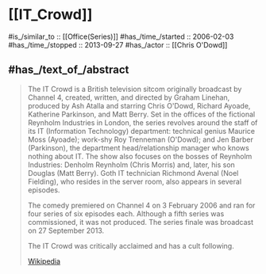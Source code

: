 
# [[IT_Crowd]] 

#is_/similar_to :: [[Office(Series)]] 
#has_/time_/started :: 2006-02-03 
#has_/time_/stopped :: 2013-09-27 
#has_/actor :: [[Chris O'Dowd]] 

## #has_/text_of_/abstract 

> The IT Crowd is a British television sitcom originally broadcast by Channel 4, created, written, and directed by Graham Linehan, produced by Ash Atalla and starring Chris O'Dowd, Richard Ayoade, Katherine Parkinson, and Matt Berry. Set in the offices of the fictional Reynholm Industries in London, the series revolves around the staff of its IT (Information Technology) department: technical genius Maurice Moss (Ayoade); work-shy Roy Trenneman (O'Dowd); and Jen Barber (Parkinson), the department head/relationship manager who knows nothing about IT. The show also focuses on the bosses of Reynholm Industries: Denholm Reynholm (Chris Morris) and, later, his son Douglas (Matt Berry). Goth IT technician Richmond Avenal (Noel Fielding), who resides in the server room, also appears in several episodes.
>
> The comedy premiered on Channel 4 on 3 February 2006 and ran for four series of six episodes each. 
> Although a fifth series was commissioned, it was not produced. 
> The series finale was broadcast on 27 September 2013. 
> 
> The IT Crowd was critically acclaimed and has a cult following.
>
> [Wikipedia](https://en.wikipedia.org/wiki/The%20IT%20Crowd) 


